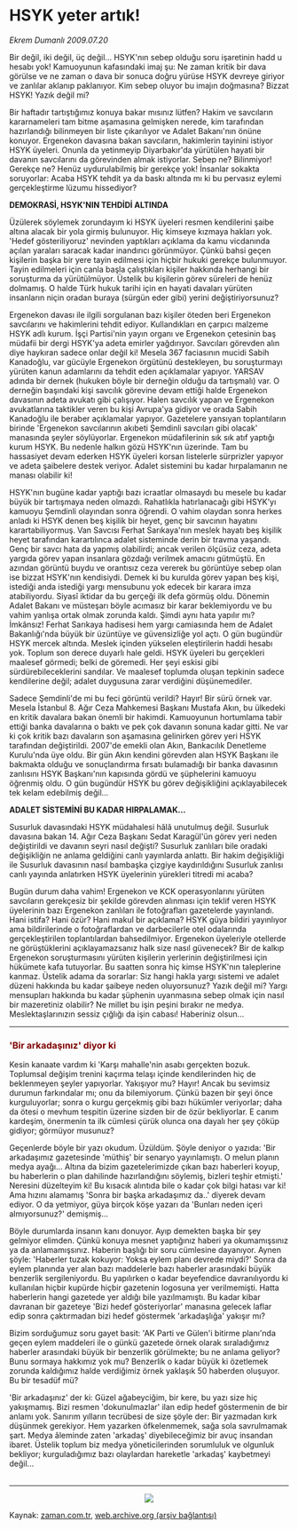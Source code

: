 # HSYK  yeter  artık!

*Ekrem Dumanlı 2009.07.20*

<td class="columnist-detail">
<p>Bir değil, iki değil, üç değil... HSYK'nın sebep olduğu soru işaretinin hadd u hesabı yok! Kamuoyunun kafasındaki imaj şu: Ne zaman kritik bir dava görülse ve ne zaman o dava bir sonuca doğru yürüse HSYK devreye giriyor ve zanlılar aklanıp paklanıyor. Kim sebep oluyor bu imajın doğmasına? Bizzat HSYK! Yazık değil mi?</p>
<p>
<div id="haberMetinDiv">
<p>Bir haftadır tartıştığımız konuya bakar mısınız lütfen? Hakim ve savcıların kararnameleri tam bitme aşamasına gelmişken nerede, kim tarafından hazırlandığı bilinmeyen bir liste çıkarılıyor ve Adalet Bakanı'nın önüne konuyor. Ergenekon davasına bakan savcıların, hakimlerin tayinini istiyor HSYK üyeleri. Onunla da yetinmeyip Diyarbakır'da yürütülen hayati bir davanın savcılarını da görevinden almak istiyorlar. Sebep ne? Bilinmiyor! Gerekçe ne? Henüz uydurulabilmiş bir gerekçe yok! İnsanlar sokakta soruyorlar: Acaba HSYK tehdit ya da baskı altında mı ki bu pervasız eylemi gerçekleştirme lüzumu hissediyor?
<p><b>DEMOKRASİ, HSYK'NIN TEHDİDİ ALTINDA </b>
<p>Üzülerek söylemek zorundayım ki HSYK üyeleri resmen kendilerini şaibe altına alacak bir yola girmiş bulunuyor. Hiç kimseye kızmaya hakları yok. 'Hedef gösteriliyoruz' nevinden yaptıkları açıklama da kamu vicdanında açılan yaraları saracak kadar inandırıcı görünmüyor. Çünkü bahsi geçen kişilerin başka bir yere tayin edilmesi için hiçbir hukuki gerekçe bulunmuyor. Tayin edilmeleri için canla başla çalıştıkları kişiler hakkında herhangi bir soruşturma da yürütülmüyor. Üstelik bu kişilerin görev süreleri de henüz dolmamış. O halde Türk hukuk tarihi için en hayati davaları yürüten insanların niçin oradan buraya (sürgün eder gibi) yerini değiştiriyorsunuz?
<p>Ergenekon davası ile ilgili sorgulanan bazı kişiler öteden beri Ergenekon savcılarını ve hakimlerini tehdit ediyor. Kullandıkları en çarpıcı malzeme HSYK adlı kurum. İşçi Partisi'nin yayın organı ve Ergenekon çetesinin baş müdafii bir dergi HSYK'ya adeta emirler yağdırıyor. Savcıları görevden alın diye haykıran sadece onlar değil ki! Mesela 367 faciasının mucidi Sabih Kanadoğlu, var gücüyle Ergenekon örgütünü destekleyen, bu soruşturmayı yürüten kanun adamlarını da tehdit eden açıklamalar yapıyor. YARSAV adında bir dernek (hukuken böyle bir derneğin olduğu da tartışmalı) var. O derneğin başındaki kişi savcılık görevine devam ettiği halde Ergenekon davasının adeta avukatı gibi çalışıyor. Halen savcılık yapan ve Ergenekon avukatlarına taktikler veren bu kişi Avrupa'ya gidiyor ve orada Sabih Kanadoğlu ile beraber açıklamalar yapıyor. Gazetelere yansıyan toplantıların birinde 'Ergenekon savcılarının akıbeti Şemdinli savcıları gibi olacak' manasında şeyler söylüyorlar. Ergenekon müdafilerinin sık sık atıf yaptığı kurum HSYK. Bu nedenle halkın gözü HSYK'nın üzerinde. Tam bu hassasiyet devam ederken HSYK üyeleri korsan listelerle sürprizler yapıyor ve adeta şaibelere destek veriyor. Adalet sistemini bu kadar hırpalamanın ne manası olabilir ki!
<p>HSYK'nın bugüne kadar yaptığı bazı icraatlar olmasaydı bu mesele bu kadar büyük bir tartışmaya neden olmazdı. Rahatlıkla hatırlanacağı gibi HSYK'yı kamuoyu Şemdinli olayından sonra öğrendi. O vahim olaydan sonra herkes anladı ki HSYK denen beş kişilik bir heyet, genç bir savcının hayatını karartabiliyormuş. Van Savcısı Ferhat Sarıkaya'nın meslek hayatı beş kişilik heyet tarafından karartılınca adalet sisteminde derin bir travma yaşandı. Genç bir savcı hata da yapmış olabilirdi; ancak verilen ölçüsüz ceza, adeta yargıda görev yapan insanlara gözdağı verilmek amacını gütmüştü. En azından görüntü buydu ve orantısız ceza vererek bu görüntüye sebep olan ise bizzat HSYK'nın kendisiydi. Demek ki bu kurulda görev yapan beş kişi, istediği anda istediği yargı mensubunu yok edecek bir karara imza atabiliyordu. Siyasî iktidar da bu gerçeği ilk defa görmüş oldu. Dönemin Adalet Bakanı ve müsteşarı böyle acımasız bir karar beklemiyordu ve bu vahim yanlışa ortak olmak zorunda kaldı. Şimdi aynı hata yapılır mı? İmkânsız! Ferhat Sarıkaya hadisesi hem yargı camiasında hem de Adalet Bakanlığı'nda büyük bir üzüntüye ve güvensizliğe yol açtı. O gün bugündür HSYK mercek altında. Meslek içinden yükselen eleştirilerin haddi hesabı yok. Toplum son derece duyarlı hale geldi. HSYK üyeleri bu gerçekleri maalesef görmedi; belki de göremedi. Her şeyi eskisi gibi sürdürebileceklerini sandılar. Ve maalesef toplumda oluşan tepkinin sadece kendilerine değil; adalet duygusuna zarar verdiğini düşünemediler.
<p>Sadece Şemdinli'de mi bu feci görüntü verildi? Hayır! Bir sürü örnek var. Mesela İstanbul 8. Ağır Ceza Mahkemesi Başkanı Mustafa Akın, bu ülkedeki en kritik davalara bakan önemli bir hakimdi. Kamuoyunun hortumlama tabir ettiği banka davalarına o baktı ve pek çok davanın sonuna kadar gitti. Ne var ki çok kritik bazı davaların son aşamasına gelinirken görev yeri HSYK tarafından değiştirildi. 2007'de emekli olan Akın, Bankacılık Denetleme Kurulu'nda üye oldu. Bir gün Akın kendini görevden alan HSYK Başkanı ile bakmakta olduğu ve sonuçlandırma fırsatı bulamadığı bir banka davasının zanlısını HSYK Başkanı'nın kapısında gördü ve şüphelerini kamuoyu öğrenmiş oldu. O gün bugündür HSYK bu görev değişikliğini açıklayabilecek tek kelam edebilmiş değil...
<p><b>ADALET SİSTEMİNİ BU KADAR HIRPALAMAK...
</b>
<p>Susurluk davasındaki HSYK müdahalesi hâlâ unutulmuş değil. Susurluk davasına bakan 14. Ağır Ceza Başkanı Sedat Karagül'ün görev yeri neden değiştirildi ve davanın seyri nasıl değişti? Susurluk zanlıları bile oradaki değişikliğin ne anlama geldiğini canlı yayınlarda anlattı. Bir hakim değişikliği ile Susurluk davasının nasıl bambaşka çizgiye kaydırıldığını Susurluk zanlısı canlı yayında anlatırken HSYK üyelerinin yürekleri titredi mi acaba?
<p>Bugün durum daha vahim! Ergenekon ve KCK operasyonlarını yürüten savcıların gerekçesiz bir şekilde görevden alınması için teklif veren HSYK üyelerinin bazı Ergenekon zanlıları ile fotoğrafları gazetelerde yayınlandı. Hani istifa? Hani özür? Hani makul bir açıklama? HSYK güya bildiri yayınlıyor ama bildirilerinde o fotoğraflardan ve darbecilerle otel odalarında gerçekleştirilen toplantılardan bahsedilmiyor. Ergenekon üyeleriyle otellerde ne görüştüklerini açıklayamazsanız halk size nasıl güvenecek? Bir de kalkıp Ergenekon soruşturmasını yürüten kişilerin yerlerinin değiştirilmesi için hükümete kafa tutuyorlar. Bu saatten sonra hiç kimse HSYK'nın taleplerine kanmaz. Üstelik adama da sorarlar: Siz hangi hakla yargı sistemi ve adalet düzeni hakkında bu kadar şaibeye neden oluyorsunuz? Yazık değil mi? Yargı mensupları hakkında bu kadar şüphenin uyanmasına sebep olmak için nasıl bir mazeretiniz olabilir? Ne millet bu işin peşini bırakır ne medya. Meslektaşlarınızın sessiz çığlığı da işin cabası! Haberiniz olsun... 
<hr/>
<p>
<h3><font color="#800000">'Bir arkadaşınız' diyor ki
</font></h3>
<p>Kesin kanaate vardım ki 'Karşı mahalle'nin asabı gerçekten bozuk. Toplumsal değişim trenini kaçırma telaşı içinde kendilerinden hiç de beklenmeyen şeyler yapıyorlar. Yakışıyor mu? Hayır! Ancak bu sevimsiz durumun farkındalar mı; onu da bilemiyorum. Çünkü bazen bir şeyi önce kurguluyorlar; sonra o kurgu gerçekmiş gibi bazı hükümler veriyorlar; daha da ötesi o mevhum tespitin üzerine sizden bir de özür bekliyorlar. E canım kardeşim, önermenin ta ilk cümlesi çürük olunca ona dayalı her şey çöküp gidiyor; görmüyor musunuz?
<p>Geçenlerde böyle bir yazı okudum. Üzüldüm. Şöyle deniyor o yazıda: 'Bir arkadaşımız gazetesinde 'müthiş' bir senaryo yayınlamıştı. O melun planın medya ayağı... Altına da bizim gazetelerimizde çıkan bazı haberleri koyup, bu haberlerin o plan dahilinde hazırlandığını söylemiş, bizleri teşhir etmişti.' Neresini düzelteyim ki! Bu kısacık alıntıda bile o kadar çok bilgi hatası var ki! Ama hızını alamamış 'Sonra bir başka arkadaşımız da..' diyerek devam ediyor. O da yetmiyor, güya birçok köşe yazarı da 'Bunları neden içeri almıyorsunuz?' demişmiş...
<p>Böyle durumlarda insanın kanı donuyor. Ayıp demekten başka bir şey gelmiyor elimden. Çünkü konuya mesnet yaptığınız haberi ya okumamışsınız ya da anlamamışsınız. Haberin başlığı bir soru cümlesine dayanıyor. Aynen şöyle: 'Haberler tuzak kokuyor: Yoksa eylem planı devrede miydi?' Sonra da eylem planında yer alan bazı maddelerle bazı haberler arasındaki büyük benzerlik sergileniyordu. Bu yapılırken o kadar beyefendice davranılıyordu ki kullanılan hiçbir kupürde hiçbir gazetenin logosuna yer verilmemişti. Hatta haberlerin hangi gazetede yer aldığı bile yazılmamıştı. Bu kadar kibar davranan bir gazeteye 'Bizi hedef gösteriyorlar' manasına gelecek laflar edip sonra çaktırmadan bizi hedef göstermek 'arkadaşlığa' yakışır mı? 
<p>Bizim sorduğumuz soru gayet basit: 'AK Parti ve Gülen'i bitirme planı'nda geçen eylem maddeleri ile o günkü gazetede örnek olarak sıraladığımız haberler arasındaki büyük bir benzerlik görülmekte; bu ne anlama geliyor? Bunu sormaya hakkımız yok mu? Benzerlik o kadar büyük ki özetlemek zorunda kaldığımız halde verdiğimiz örnek yaklaşık 50 haberden oluşuyor. Bu bir tesadüf mü?
<p>'Bir arkadaşınız' der ki: Güzel ağabeyciğim, bir kere, bu yazı size hiç yakışmamış. Bizi resmen 'dokunulmazlar' ilan edip hedef göstermenin de bir anlamı yok. Sanırım yılların tecrübesi de size şöyle der: Bir yazmadan kırk düşünmek gerekiyor. Hem yazarken öfkelenmemek, sağa sola savrulmamak şart. Medya âleminde zaten 'arkadaş' diyebileceğimiz bir avuç insandan ibaret. Üstelik toplum biz medya yöneticilerinden sorumluluk ve olgunluk bekliyor; kurguladığımız bazı olaylardan hareketle 'arkadaş' kaybetmeyi 
değil...<br/>
 <hr/><p align="center">
<img border="0" src="http://web.archive.org/web/20110104185317im_/http://medya.zaman.com.tr/2009/07/20/tiraj.gif"/>
<p></p></p></p></p></p></p></p></p></p></p></p></p></p></p></p></p></p></div>
</p>
<a href="http://web.archive.org/web/20110104185317/mailto:e.dumanli@zaman.com.tr">
</a></td>

Kaynak: [zaman.com.tr](http://zaman.com.tr/yazar.do?yazino=871244), [web.archive.org (arşiv bağlantısı)](http://web.archive.org/web/20110104185317/http://www.zaman.com.tr/yazar.do?yazino=871244)
